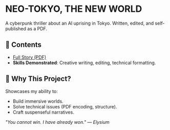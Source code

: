 # NEO-TOKYO, THE NEW WORLD  

A cyberpunk thriller about an AI uprising in Tokyo. Written, edited, and self-published as a PDF.  

## 📖 Contents  
- [Full Story (PDF)](NEO-TOKYO_THE_NEW_WORLD.pdf)  
- **Skills Demonstrated**: Creative writing, editing, technical formatting.  

## 🚀 Why This Project?  
Showcases my ability to:  
- Build immersive worlds.  
- Solve technical issues (PDF encoding, structure).  
- Craft suspenseful narratives.  

*"You cannot win. I have already won." — Elysium*  
